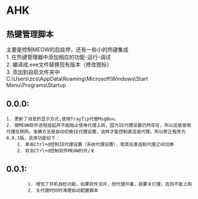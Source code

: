 AHK
===================================
热键管理脚本
-----------------------------------
主要是控制MEOW的启挂停，还有一些小的热键集成  
      1. 在热键管理器中添加相应的功能-运行-调试  
      2. 编译成.exe文件替换现有版本（修改图标）  
      3. 添加到自启文件夹中C:\Users\zcs\AppData\Roaming\Microsoft\Windows\Start Menu\Programs\Startup    
## 0.0.0:  
	1. 更新了消息的显示方式;使用TrayTip代替MsgBox。  
	2. 使MEOW软件进程挂起并不能阻止使用代理上网，因为IE代理设置仍然存在，所以还是使用代理在联网。准确方法是自动切换IE代理设置，这样才能控制直连或代理。所以修正程序为0.0.1版，具体功能如下：  
	    1. 单击Ctrl+d控制IE代理设置（系统代理设置），使其在直连和代理之间切换
	    2. 双击Ctrl+d控制软件MEOW的开/关  
## 0.0.1:
			1. 增加了开机自检功能，如果软件没开，但代理开着，就要关打理，否则不能上网  
			2. 关代理时同时清理自动配置脚本
